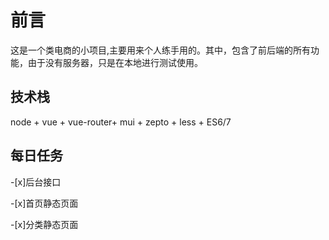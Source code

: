 # 前言

这是一个类电商的小项目,主要用来个人练手用的。其中，包含了前后端的所有功能，由于没有服务器，只是在本地进行测试使用。

## 技术栈

node + vue  + vue-router+ mui +  zepto  +  less + ES6/7 

## 每日任务

-[x]后台接口

-[x]首页静态页面

-[x]分类静态页面







